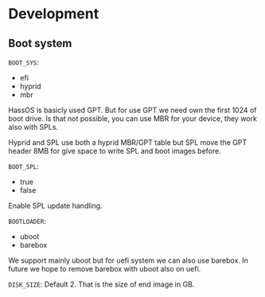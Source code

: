 # Development

## Boot system

`BOOT_SYS`:
- efi
- hyprid
- mbr

HassOS is basicly used GPT. But for use GPT we need own the first 1024 of
boot drive. Is that not possible, you can use MBR for your device, they work also with SPLs.

Hyprid and SPL use both a hyprid MBR/GPT table but SPL move the GPT header 8MB for give space to write SPL and boot images before.

`BOOT_SPL`:
- true
- false

Enable SPL update handling.

`BOOTLOADER`:
- uboot
- barebox

We support mainly uboot but for uefi system we can also use barebox. In future we hope to remove barebox with uboot also on uefi.

`DISK_SIZE`:
Default 2. That is the size of end image in GB.

